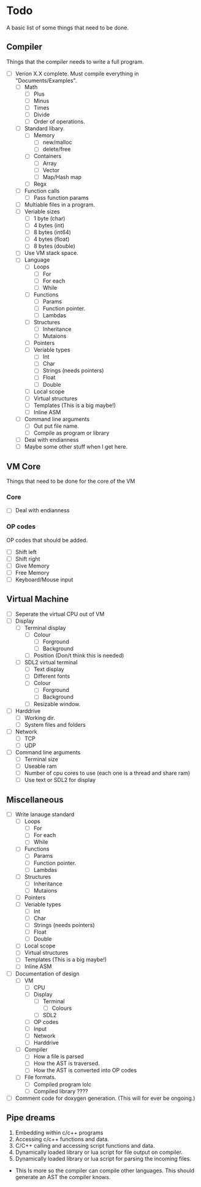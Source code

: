 # Todo

A basic list of some things that need to be done.

## Compiler

Things that the compiler needs to write a full program.

- [ ] Verion X.X complete. Must compile everything in "Documents/Examples".
  - [ ] Math
    - [ ] Plus
    - [ ] Minus
    - [ ] Times
    - [ ] Divide
    - [ ] Order of operations.
  - [ ] Standard libary.
    - [ ] Memory
      - [ ] new/malloc
      - [ ] delete/free
    - [ ] Containers
      - [ ] Array
      - [ ] Vector
      - [ ] Map/Hash map
    - [ ] Regx
  - [ ] Function calls
    - [ ] Pass function params
  - [ ] Multiable files in a program.
  - [ ] Veriable sizes
    - [ ] 1 byte (char)
    - [ ] 4 bytes (int)
    - [ ] 8 bytes (int64)
    - [ ] 4 bytes (float)
    - [ ] 8 bytes (double)
  - [ ] Use VM stack space.
  - [ ] Language
    - [ ] Loops
      - [ ] For
      - [ ] For each
      - [ ] While
    - [ ] Functions
      - [ ] Params
      - [ ] Function pointer.
      - [ ] Lambdas
    - [ ] Structures
      - [ ] Inheritance
      - [ ] Mutaions
    - [ ] Pointers
    - [ ] Veriable types
      - [ ] Int
      - [ ] Char
      - [ ] Strings (needs pointers)
      - [ ] Float
      - [ ] Double
    - [ ] Local scope
    - [ ] Virtual structures
    - [ ] Templates (This is a big maybe!)
    - [ ] Inline ASM
  - [ ] Command line arguments
    - [ ] Out put file name.
    - [ ] Compile as program or library
  - [ ] Deal with endianness
  - [ ] Maybe some other stuff when I get here.

## VM Core

Things that need to be done for the core of the VM

### Core
  - [ ] Deal with endianness

### OP codes

OP codes that should be added.

  - [ ] Shift left
  - [ ] Shift right
  - [ ] Give Memory
  - [ ] Free Memory
  - [ ] Keyboard/Mouse input

## Virtual Machine
  - [ ] Seperate the virtual CPU out of VM
  - [ ] Display
    - [ ] Terminal display
      - [ ] Colour
        - [ ] Forground
        - [ ] Background
      - [ ] Position (Don/t think this is needed)
    - [ ] SDL2 virtual terminal
      - [ ] Text display
      - [ ] Different fonts
      - [ ] Colour
        - [ ] Forground
        - [ ] Background
      - [ ] Resizable window.
  - [ ] Harddrive
    - [ ] Working dir.
    - [ ] System files and folders
  - [ ] Network
    - [ ] TCP
    - [ ] UDP
  - [ ] Command line arguments
    - [ ] Terminal size
    - [ ] Useable ram
    - [ ] Number of cpu cores to use (each one is a thread and share ram)
    - [ ] Use text or SDL2 for display

## Miscellaneous

 - [ ] Write lanauge standard
   - [ ] Loops
     - [ ] For
     - [ ] For each
     - [ ] While
   - [ ] Functions
     - [ ] Params
     - [ ] Function pointer.
     - [ ] Lambdas
   - [ ] Structures
     - [ ] Inheritance
     - [ ] Mutaions
   - [ ] Pointers
   - [ ] Veriable types
     - [ ] Int
     - [ ] Char
     - [ ] Strings (needs pointers)
     - [ ] Float
     - [ ] Double
   - [ ] Local scope
   - [ ] Virtual structures
   - [ ] Templates (This is a big maybe!)
   - [ ] Inline ASM
 - [ ] Documentation of design
   - [ ] VM
     - [ ] CPU
     - [ ] Display
       - [ ] Terminal
         - [ ] Colours
       - [ ] SDL2
     - [ ] OP codes
     - [ ] Input
     - [ ] Network
     - [ ] Harddrive
   - [ ] Compiler
     - [ ] How a file is parsed
     - [ ] How the AST is traversed.
     - [ ] How the AST is converted into OP codes
   - [ ] File formats.
     - [ ] Compiled program lolc
     - [ ] Compiled library ????
 - [ ] Comment code for doxygen generation. (This will for ever be ongoing.)

## Pipe dreams

1. Embedding within c/c++ programs
  1. Accessing c/c++ functions and data.
  2. C/C++ calling and accessing script functions and data.
3. Dynamically loaded library or lua script for file output on compiler.
4. Dynamically loaded library or lua script for parsing the incoming files.
  - This Is more so the compiler can compile other languages. This should generate an AST the compiler knows.
